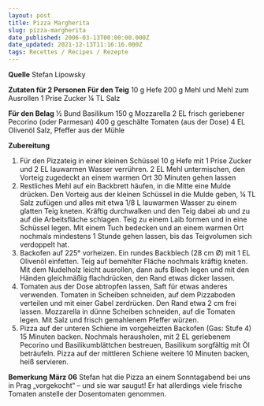 ```yaml
---
layout: post
title: Pizza Margherita
slug: pizza-margherita
date_published: 2006-03-13T00:00:00.000Z
date_updated: 2021-12-13T11:16:16.000Z
tags: Recettes / Recipes / Rezepte
---
```


**Quelle** Stefan Lipowsky

**Zutaten für 2 Personen**
**Für den Teig**
10 g Hefe
200 g Mehl und Mehl zum Ausrollen
1 Prise Zucker
¼ TL Salz

**Für den Belag**
½ Bund Basilikum
150 g Mozzarella
2 EL frisch geriebener Pecorino (oder Parmesan)
400 g geschälte Tomaten (aus der Dose)
4 EL Olivenöl
Salz, Pfeffer aus der Mühle

**Zubereitung**

1. Für den Pizzateig in einer kleinen Schüssel 10 g Hefe mit 1 Prise Zucker und 2 EL lauwarmen Wasser verrühren. 2 EL Mehl untermischen, den Vorteig zugedeckt an einem warmen Ort 30 Minuten gehen lassen
2. Restliches Mehl auf ein Backbrett häufen, in die Mitte eine Mulde drücken. Den Vorteig aus der kleinen Schüssel in die Mulde geben, ¼ TL Salz zufügen und alles mit etwa 1/8 L lauwarmen Wasser zu einem glatten Teig kneten. Kräftig durchwalken und den Teig dabei ab und zu auf die Arbeitsfläche schlagen. Teig zu einem Laib formen und in eine Schüssel legen. Mit einem Tuch bedecken und an einem warmen Ort nochmals mindestens 1 Stunde gehen lassen, bis das Teigvolumen sich verdoppelt hat.
3. Backofen auf 225° vorheizen. Ein rundes Backblech (28 cm Ø) mit 1 EL Olivenöl einfetten. Teig auf bemehlter Fläche nochmals kräftig kneten. Mit dem Nudelholz leicht ausrollen, dann aufs Blech legen und mit den Händen gleichmäßig flachdrücken, den Rand etwas dicker lassen.
4. Tomaten aus der Dose abtropfen lassen, Saft für etwas anderes verwenden. Tomaten in Scheiben schneiden, auf dem Pizzaboden verteilen und mit einer Gabel zerdrücken. Den Rand etwa 2 cm frei lassen. Mozzarella in dünne Scheiben schneiden, auf die Tomaten legen. Mit Salz und frisch gemahlenem Pfeffer würzen.
5. Pizza auf der unteren Schiene im vorgeheizten Backofen (Gas: Stufe 4) 15 Minuten backen. Nochmals herausholen, mit 2 EL geriebenem Pecorino und Basilikumblättchen bestreuen, Basilikum sorgfältig mit Öl beträufeln. Pizza auf der mittleren Schiene weitere 10 Minuten backen, heiß servieren.

**Bemerkung**
**März 06** Stefan hat die Pizza an einem Sonntagabend bei uns in Prag „vorgekocht“ – und sie war saugut! Er hat allerdings viele frische Tomaten anstelle der Dosentomaten genommen.
